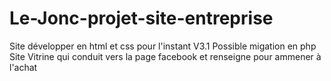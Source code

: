 # Le-Jonc-projet-site-entreprise
Site développer en html et css pour l'instant V3.1
Possible migation en php
Site Vitrine qui conduit vers la page facebook et renseigne pour ammener à l'achat 